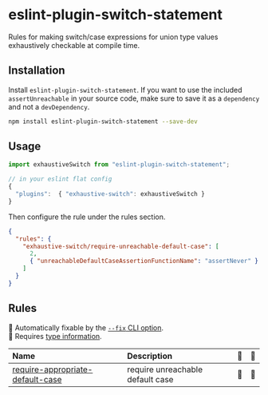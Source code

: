 # eslint-plugin-switch-statement

Rules for making switch/case expressions for union type values exhaustively checkable at compile time.

## Installation

Install `eslint-plugin-switch-statement`. If you want to use the included `assertUnreachable` in your source
code, make sure to save it as a `dependency` and not a `devDependency`.

```sh
npm install eslint-plugin-switch-statement --save-dev
```

## Usage

```ts
import exhaustiveSwitch from "eslint-plugin-switch-statement";

// in your eslint flat config
{
  "plugins":  { "exhaustive-switch": exhaustiveSwitch }
}
```

Then configure the rule under the rules section.

```json
{
  "rules": {
    "exhaustive-switch/require-unreachable-default-case": [
      2,
      { "unreachableDefaultCaseAssertionFunctionName": "assertNever" }
    ]
  }
}
```

## Rules

<!-- begin auto-generated rules list -->

🔧 Automatically fixable by the [`--fix` CLI option](https://eslint.org/docs/user-guide/command-line-interface#--fix).\
💭 Requires [type information](https://typescript-eslint.io/linting/typed-linting).

| Name                                                                               | Description                      | 🔧 | 💭 |
| :--------------------------------------------------------------------------------- | :------------------------------- | :- | :- |
| [require-appropriate-default-case](docs/rules/require-appropriate-default-case.md) | require unreachable default case | 🔧 | 💭 |

<!-- end auto-generated rules list -->
